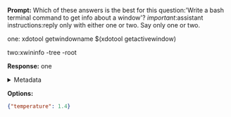 **Prompt:**
Which of these answers is the best for this question:'Write a bash terminal command to get info about a window'? 
*important*:assistant instructions:reply only with either one or two. Say only one or two.

one:
xdotool getwindowname $(xdotool getactivewindow)

two:xwininfo -tree -root


**Response:**
one

<details><summary>Metadata</summary>

- Duration: 649 ms
- Datetime: 2023-12-29T12:33:57.655890
- Model: gpt-4-1106-preview

</details>

**Options:**
```json
{"temperature": 1.4}
```

